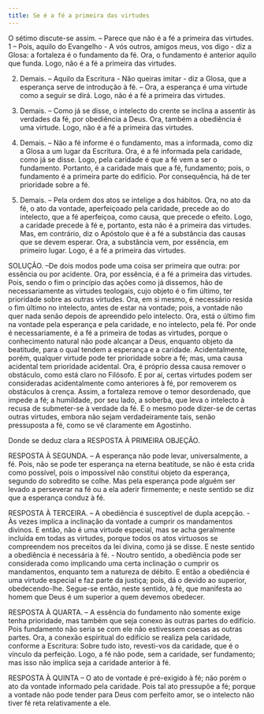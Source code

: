 ```yaml
---
title: Se é a fé a primeira das virtudes
---
```


O sétimo discute-se assim. – Parece que não é a fé a primeira das virtudes.  1 – Pois, aquilo do Evangelho - A vós outros, amigos meus, vos digo - diz a Glosa: a fortaleza é o fundamento da fé. Ora, o fundamento é anterior aquilo que funda. Logo, não é a fé a primeira das virtudes.  

2. Demais. – Aquilo da Escritura - Não queiras imitar - diz a Glosa, que a esperança serve de introdução à fé. – Ora, a esperança é uma virtude como a seguir se dirá. Logo, não é a fé a primeira das virtudes.  

3. Demais. – Como já se disse, o intelecto do crente se inclina a assentir às verdades da fé, por obediência a Deus. Ora, também a obediência é uma virtude. Logo, não é a fé a primeira das virtudes.  

4. Demais. – Não a fé informe é o fundamento, mas a informada, como diz a Glosa a um lugar da Escritura. Ora, é a fé informada pela caridade, como já se disse. Logo, pela caridade é que a fé vem a ser o fundamento. Portanto, é a caridade mais que a fé, fundamento; pois, o fundamento é a primeira parte do edifício. Por consequência, há de ter prioridade sobre a fé.  

5. Demais. – Pela ordem dos atos se intelige a dos hábitos. Ora, no ato da fé, o ato da vontade, aperfeiçoado pela caridade, precede ao do intelecto, que a fé aperfeiçoa, como causa, que precede o efeito. Logo, a caridade precede à fé e, portanto, esta não é a primeira das virtudes.  Mas, em contrário, diz o Apóstolo que é a fé a substância das causas que se devem esperar. Ora, a substância vem, por essência, em primeiro lugar. Logo, é a fé a primeira das virtudes.  

SOLUÇÃO. –De dois modos pode uma coisa ser primeira que outra: por essência ou por acidente. Ora, por essência, é a fé a primeira das virtudes. Pois, sendo o fim o princípio das ações como já dissemos, hão de necessariamente as virtudes teologais, cujo objeto é o fim último, ter prioridade sobre as outras virtudes. Ora, em si mesmo, é necessário resida o fim último no intelecto, antes de estar na vontade; pois, a vontade não quer nada senão depois de apreendido pelo intelecto. Ora, está o último fim na vontade pela esperança e pela caridade, e no intelecto, pela fé. Por onde é necessariamente, é a fé a primeira de todas as virtudes, porque o conhecimento natural não pode alcançar a Deus, enquanto objeto da beatitude, para o qual tendem a esperança e a caridade.  Acidentalmente, porém, qualquer virtude pode ter prioridade sobre a fé; mas, uma causa acidental tem prioridade acidental. Ora, é próprio dessa causa remover o obstáculo, como está claro no Filósofo. E por aí, certas virtudes podem ser consideradas acidentalmente como anteriores à fé, por removerem os obstáculos à crença. Assim, a fortaleza remove o temor desordenado, que impede a fé; a humildade, por seu lado, a soberba, que leva o intelecto à recusa de submeter-se à verdade da fé. E o mesmo pode dizer-se de certas outras virtudes, embora não sejam verdadeiramente tais, senão pressuposta a fé, como se vê claramente em Agostinho.  

Donde se deduz clara a RESPOSTA À PRIMEIRA OBJEÇÃO.  

RESPOSTA À SEGUNDA. – A esperança não pode levar, universalmente, a fé. Pois, não se pode ter esperança na eterna beatitude, se não é esta crida como possível, pois o impossível não constitui objeto da esperança, segundo do sobredito se colhe. Mas pela esperança pode alguém ser levado a perseverar na fé ou a ela aderir firmemente; e neste sentido se diz que a esperança conduz à fé.  

RESPOSTA À TERCEIRA. – A obediência é susceptível de dupla acepção. - Às vezes implica a inclinação da vontade a cumprir os mandamentos divinos. E então, não é uma virtude especial, mas se acha geralmente incluída em todas as virtudes, porque todos os atos virtuosos se compreendem nos preceitos da lei divina, como já se disse. E neste sentido a obediência é necessária à fé. - Noutro sentido, a obediência pode ser considerada como implicando uma certa inclinação o cumprir os mandamentos, enquanto tem a natureza de débito. E então a obediência é uma virtude especial e faz parte da justiça; pois, dá o devido ao superior, obedecendo-lhe. Segue-se então, neste sentido, à fé, que manifesta ao homem que Deus é um superior a quem devemos obedecer.  

RESPOSTA À QUARTA. – A essência do fundamento não somente exige tenha prioridade, mas também que seja conexo às outras partes do edifício. Pois fundamento não seria se com ele não estivessem coesas as outras partes. Ora, a conexão espiritual do edifício se realiza pela caridade, conforme a Escritura: Sobre tudo isto, revesti-vos da caridade, que é o vínculo da perfeição. Logo, a fé não pode, sem a caridade, ser fundamento; mas isso não implica seja a caridade anterior à fé.  

RESPOSTA À QUINTA – O ato de vontade é pré-exigido à fé; não porém o ato da vontade informado pela caridade. Pois tal ato pressupõe a fé; porque a vontade não pode tender para Deus com perfeito amor, se o intelecto não tiver fé reta relativamente a ele.